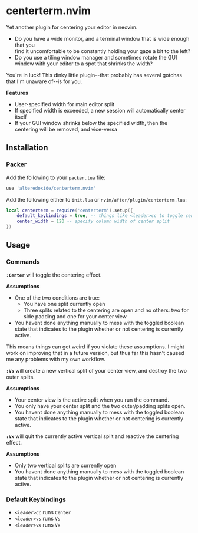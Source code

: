 # centerterm.nvim

Yet another plugin for centering your editor in neovim.

- Do you have a wide monitor, and a terminal window that is wide enough that you  
find it uncomfortable to be constantly holding your gaze a bit to the left?
- Do you use a tiling window manager and sometimes rotate the GUI window with
your editor to a spot that shrinks the width?

You're in luck! This dinky little plugin--that probably has several gotchas that
I'm unaware of--is for you.

**Features**
- User-specified width for main editor split
- If specified width is exceeded, a new session will automatically center itself
- If your GUI window shrinks below the specified width, then the centering will
  be removed, and vice-versa

## Installation
### Packer
Add the following to your `packer.lua` file:
```lua
use 'alteredoxide/centerterm.nvim'
```
Add the following either to `init.lua` or `nvim/after/plugin/centerterm.lua`:
```lua
local centerterm = require('centerterm').setup({
    default_keybindings = true, -- things like <leader>cc to toggle center
    center_width = 120 -- specify column width of center split
})
```

## Usage
### Commands
**`:Center`** will toggle the centering effect.</br>

**Assumptions**
- One of the two conditions are true:
    + You have one split currently open
    + Three splits related to the centering are open and no others:
      two for side padding and one for your center view
- You havent done anything manually to mess with the toggled boolean state that
  indicates to the plugin whether or not centering is currently active.

This means things can get weird if you violate these assumptions.
I might work on improving that in a future version, but thus far this hasn't
caused me any problems with my own workflow.

**`:Vs`** will create a new vertical split of your center view, and destroy the
two outer splits.</br>

**Assumptions**
- Your center view is the active split when you run the command.
- You only have your center split and the two outer/padding splits open.
- You havent done anything manually to mess with the toggled boolean state that
  indicates to the plugin whether or not centering is currently active.


**`:Vx`** will quit the currently active vertical split and reactive the
centering effect.</br>

**Assumptions**
- Only two vertical splits are currently open
- You havent done anything manually to mess with the toggled boolean state that
  indicates to the plugin whether or not centering is currently active.

### Default Keybindings
- _`<leader>cc`_ runs `Center`
- _`<leader>vs`_ runs `Vs`
- _`<leader>vx`_ runs `Vx`
